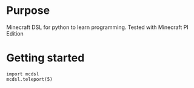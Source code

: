 # Purpose

Minecraft DSL for python to learn programming.
Tested with Minecraft PI Edition

# Getting started

```
import mcdsl
mcdsl.teleport(5)
```
